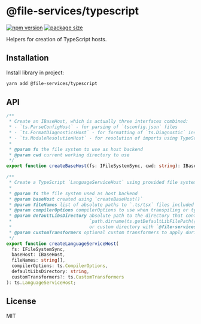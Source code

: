 # @file-services/typescript

[![npm version](https://img.shields.io/npm/v/@file-services/typescript.svg)](https://www.npmjs.com/package/@file-services/typescript)
[![package size](https://badgen.net/bundlephobia/minzip/@file-services/typescript)](https://bundlephobia.com/result?p=@file-services/typescript)

Helpers for creation of TypeScript hosts.

## Installation

Install library in project:

```sh
yarn add @file-services/typescript
```

## API

```ts
/**
 * Create an IBaseHost, which is actually three interfaces combined:
 * - `ts.ParseConfigHost` - for parsing of `tsconfig.json` files
 * - `ts.FormatDiagnosticsHost` - for formatting of `ts.Diagnostic` instances
 * - `ts.ModuleResolutionHost` - for resolution of imports using TypeScript's built-in mechanism
 *
 * @param fs the file system to use as host backend
 * @param cwd current working directory to use
 */
export function createBaseHost(fs: IFileSystemSync, cwd: string): IBaseHost;

/**
 * Create a TypeScript `LanguageServiceHost` using provided file system.
 *
 * @param fs the file system used as host backend
 * @param baseHost created using `createBaseHost()`
 * @param fileNames list of absolute paths to `.ts/tsx` files included in this transpilation
 * @param compilerOptions compilerOptions to use when transpiling or type checking
 * @param defaultLibsDirectory absolute path to the directory that contains TypeScript's built-in `.d.ts` files
 *                             `path.dirname(ts.getDefaultLibFilePath({}))` in node,
 *                             or custom directory with `@file-services/memory`
 * @param customTransformers optional custom transformers to apply during transpilation
 */
export function createLanguageServiceHost(
  fs: IFileSystemSync,
  baseHost: IBaseHost,
  fileNames: string[],
  compilerOptions: ts.CompilerOptions,
  defaultLibsDirectory: string,
  customTransformers?: ts.CustomTransformers
): ts.LanguageServiceHost;
```

## License

MIT
